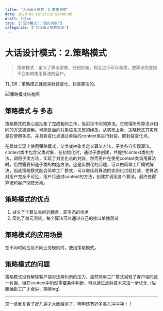 ```yaml
---
title: "大话设计模式：2.策略模式"
date: 2020-05-16T23:59:52+08:00
draft: false
tags: ["设计模式","面向对象"]
categories: ["大话设计模式笔记"]
---
```


# 大话设计模式：2.策略模式
> 策略模式：定义了算法家族，分别封装，相互之间可以替换，使算法的变换不会影响使用算法的客户。

TL;DR：策略模式就是来封装变化、封装算法的。

![策略模式结构图](/images/策略模式.png)
## 策略模式 与 多态
策略模式的核心是抽象了完成相同工作，但实现不同的算法。它使得所有算法以相同的方式被调用。可能是面向对象语言思想的缘故，从实现上看，策略模式其实就是在使用多态，并且将变化点通过单独的context类进行封装，即封装变化点。

在具体实现上使用策略模式，父类或抽象类定义算法方法，子类各自实现算法。context类中包含父类对象，在初始化时，通过子类创建，并提供context类的方法，调用子类方法，实现了对变化点的封装。然而用户在使用context类调用算法时，仍然需要知道子类的构造方法，这是实例化的问题，可以由简单工厂模式解决，因此策略模式配合简单工厂模式，可以继续将算法的实例化过程封装，使算法对用户完全不可见，用户只通过context的方法，创建并调用各个算法，最终使得算法和客户彻底分离。

## 策略模式的优点

1. 减少了个算法类间的耦合，即多态的优点
2. 简化了单元测试，每个算法可以通过自己的接口单独测试

## 策略模式的应用场景

在不同时间应用不同业务规则时，使用策略模式。
   
## 策略模式的问题

策略模式没有解除客户端对选择判断的压力，虽然简单工厂模式减轻了客户端的这一负担，但在context中仍然需要条件判断，可以通过反射技术来进一步优化（后面抽象工厂才会讲，期待ing）

***

这一章反复看了好几遍才大致缕清了，啊啊还有好多事儿冲冲冲！！


